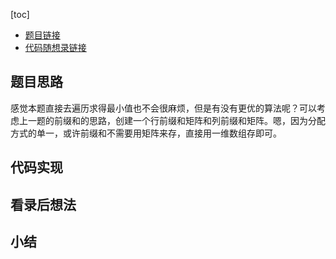 [toc]

- [题目链接](https://kamacoder.com/problempage.php?pid=1044)
- [代码随想录链接](https://www.programmercarl.com/kamacoder/0044.%E5%BC%80%E5%8F%91%E5%95%86%E8%B4%AD%E4%B9%B0%E5%9C%9F%E5%9C%B0.html)

## 题目思路

感觉本题直接去遍历求得最小值也不会很麻烦，但是有没有更优的算法呢？可以考虑上一题的前缀和的思路，创建一个行前缀和矩阵和列前缀和矩阵。嗯，因为分配方式的单一，或许前缀和不需要用矩阵来存，直接用一维数组存即可。

## 代码实现




## 看录后想法


## 小结